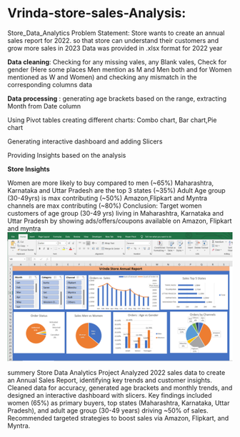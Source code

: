 # Vrinda-store-sales-Analysis:
Store_Data_Analytics
Problem Statement: Store wants to create an annual sales report for 2022. so that store can understand their customers and grow more sales in 2023 Data was provided in .xlsx format for 2022 year

**Data cleaning**: Checking for any missing vales, any Blank vales, Check for gender (Here some places Men mention as M and Men both and for Women mentioned as W and Women) and checking any mismatch in the corresponding columns data

**Data processing** : generating age brackets based on the range, extracting Month from Date column

Using Pivot tables creating different charts: Combo chart, Bar chart,Pie chart

Generating interactive dashboard and adding Slicers

Providing Insights based on the analysis

**Store Insights**

Women are more likely to buy compared to men (~65%)
Maharashtra, Karnataka and Uttar Pradesh are the top 3 states (~35%)
Adult Age group (30-49yrs) is max contributing (~50%)
Amazon,Flipkart and Myntra channels are max contributing (~80%) Conclusion: Target women customers of age group (30-49 yrs) living in Maharashtra, Karnataka and Uttar Pradesh by showing ads/offers/coupons available on Amazon, Flipkart and myntra
![Alt Text](https://github.com/AFZALSUNSHINE/Vrinda-store-sales-Analysis/blob/main/excel%20-Screenshot%202024-11-29%20224251.png  "Optional Title") 

summery
 Store Data Analytics Project
Analyzed 2022 sales data to create an Annual Sales Report, identifying key trends and customer insights. Cleaned data for accuracy, generated age brackets and monthly trends, and designed an interactive dashboard with slicers. Key findings included women (65%) as primary buyers, top states (Maharashtra, Karnataka, Uttar Pradesh), and adult age group (30-49 years) driving ~50% of sales. Recommended targeted strategies to boost sales via Amazon, Flipkart, and Myntra.
